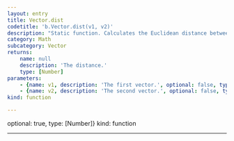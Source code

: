 ```yaml
---
layout: entry
title: Vector.dist
codetitle: 'b.Vector.dist(v1, v2)'
description: "Static function. Calculates the Euclidean distance between two points (considering a point as a vector object).\nIs meant to be called \"static\" i.e. Vector.dist(v1, v2);"
category: Math
subcategory: Vector
returns:
    name: null
    description: 'The distance.'
    type: [Number]
parameters:
    - {name: v1, description: 'The first vector.', optional: false, type: [Vector]}
    - {name: v2, description: 'The second vector.', optional: false, type: [Vector]}
kind: function

---
```

 optional: true, type: [Number]}
kind: function

---
